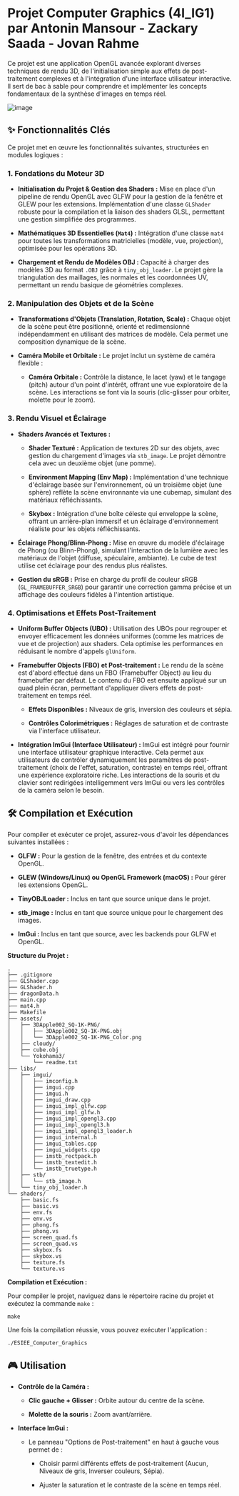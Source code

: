 # Projet Computer Graphics (4I_IG1) par Antonin Mansour - Zackary Saada - Jovan Rahme

Ce projet est une application OpenGL avancée explorant diverses techniques de rendu 3D, de l'initialisation simple aux effets de post-traitement complexes et à l'intégration d'une interface utilisateur interactive. Il sert de bac à sable pour comprendre et implémenter les concepts fondamentaux de la synthèse d'images en temps réel.

![image](https://github.com/user-attachments/assets/60611986-53ea-4abd-b5a2-2bb25be0d428)

## ✨ Fonctionnalités Clés

Ce projet met en œuvre les fonctionnalités suivantes, structurées en modules logiques :

### 1. **Fondations du Moteur 3D**

* **Initialisation du Projet & Gestion des Shaders :** Mise en place d'un pipeline de rendu OpenGL avec GLFW pour la gestion de la fenêtre et GLEW pour les extensions. Implémentation d'une classe `GLShader` robuste pour la compilation et la liaison des shaders GLSL, permettant une gestion simplifiée des programmes.

* **Mathématiques 3D Essentielles (`Mat4`) :** Intégration d'une classe `mat4` pour toutes les transformations matricielles (modèle, vue, projection), optimisée pour les opérations 3D.

* **Chargement et Rendu de Modèles OBJ :** Capacité à charger des modèles 3D au format `.OBJ` grâce à `tiny_obj_loader`. Le projet gère la triangulation des maillages, les normales et les coordonnées UV, permettant un rendu basique de géométries complexes.

### 2. **Manipulation des Objets et de la Scène**

* **Transformations d'Objets (Translation, Rotation, Scale) :** Chaque objet de la scène peut être positionné, orienté et redimensionné indépendamment en utilisant des matrices de modèle. Cela permet une composition dynamique de la scène.

* **Caméra Mobile et Orbitale :** Le projet inclut un système de caméra flexible :

  * **Caméra Orbitale :** Contrôle la distance, le lacet (yaw) et le tangage (pitch) autour d'un point d'intérêt, offrant une vue exploratoire de la scène. Les interactions se font via la souris (clic-glisser pour orbiter, molette pour le zoom).

### 3. **Rendu Visuel et Éclairage**

* **Shaders Avancés et Textures :**

  * **Shader Texturé :** Application de textures 2D sur des objets, avec gestion du chargement d'images via `stb_image`. Le projet démontre cela avec un deuxième objet (une pomme).

  * **Environment Mapping (Env Map) :** Implémentation d'une technique d'éclairage basée sur l'environnement, où un troisième objet (une sphère) reflète la scène environnante via une cubemap, simulant des matériaux réfléchissants.

  * **Skybox :** Intégration d'une boîte céleste qui enveloppe la scène, offrant un arrière-plan immersif et un éclairage d'environnement réaliste pour les objets réfléchissants.

* **Éclairage Phong/Blinn-Phong :** Mise en œuvre du modèle d'éclairage de Phong (ou Blinn-Phong), simulant l'interaction de la lumière avec les matériaux de l'objet (diffuse, spéculaire, ambiante). Le cube de test utilise cet éclairage pour des rendus plus réalistes.

* **Gestion du sRGB :** Prise en charge du profil de couleur sRGB (`GL_FRAMEBUFFER_SRGB`) pour garantir une correction gamma précise et un affichage des couleurs fidèles à l'intention artistique.

### 4. **Optimisations et Effets Post-Traitement**

* **Uniform Buffer Objects (UBO) :** Utilisation des UBOs pour regrouper et envoyer efficacement les données uniformes (comme les matrices de vue et de projection) aux shaders. Cela optimise les performances en réduisant le nombre d'appels `glUniform`.

* **Framebuffer Objects (FBO) et Post-traitement :** Le rendu de la scène est d'abord effectué dans un FBO (Framebuffer Object) au lieu du framebuffer par défaut. Le contenu du FBO est ensuite appliqué sur un quad plein écran, permettant d'appliquer divers effets de post-traitement en temps réel.

  * **Effets Disponibles :** Niveaux de gris, inversion des couleurs et sépia.

  * **Contrôles Colorimétriques :** Réglages de saturation et de contraste via l'interface utilisateur.

* **Intégration ImGui (Interface Utilisateur) :** ImGui est intégré pour fournir une interface utilisateur graphique interactive. Cela permet aux utilisateurs de contrôler dynamiquement les paramètres de post-traitement (choix de l'effet, saturation, contraste) en temps réel, offrant une expérience exploratoire riche. Les interactions de la souris et du clavier sont redirigées intelligemment vers ImGui ou vers les contrôles de la caméra selon le besoin.

## 🛠️ Compilation et Exécution

Pour compiler et exécuter ce projet, assurez-vous d'avoir les dépendances suivantes installées :

* **GLFW :** Pour la gestion de la fenêtre, des entrées et du contexte OpenGL.

* **GLEW (Windows/Linux) ou OpenGL Framework (macOS) :** Pour gérer les extensions OpenGL.

* **TinyOBJLoader :** Inclus en tant que source unique dans le projet.

* **stb_image :** Inclus en tant que source unique pour le chargement des images.

* **ImGui :** Inclus en tant que source, avec les backends pour GLFW et OpenGL.

**Structure du Projet :**

```
.
├── .gitignore
├── GLShader.cpp
├── GLShader.h
├── dragonData.h
├── main.cpp
├── mat4.h
├── Makefile
├── assets/
│   ├── 3DApple002_SQ-1K-PNG/
│   │   ├── 3DApple002_SQ-1K-PNG.obj
│   │   └── 3DApple002_SQ-1K-PNG_Color.png
│   ├── cloudy/
│   ├── cube.obj
│   └── Yokohama3/
│       └── readme.txt
├── libs/
│   ├── imgui/
│   │   ├── imconfig.h
│   │   ├── imgui.cpp
│   │   ├── imgui.h
│   │   ├── imgui_draw.cpp
│   │   ├── imgui_impl_glfw.cpp
│   │   ├── imgui_impl_glfw.h
│   │   ├── imgui_impl_opengl3.cpp
│   │   ├── imgui_impl_opengl3.h
│   │   ├── imgui_impl_opengl3_loader.h
│   │   ├── imgui_internal.h
│   │   ├── imgui_tables.cpp
│   │   ├── imgui_widgets.cpp
│   │   ├── imstb_rectpack.h
│   │   ├── imstb_textedit.h
│   │   └── imstb_truetype.h
│   ├── stb/
│   │   └── stb_image.h
│   └── tiny_obj_loader.h
└── shaders/
    ├── basic.fs
    ├── basic.vs
    ├── env.fs
    ├── env.vs
    ├── phong.fs
    ├── phong.vs
    ├── screen_quad.fs
    ├── screen_quad.vs
    ├── skybox.fs
    ├── skybox.vs
    ├── texture.fs
    └── texture.vs
```
**Compilation et Exécution :**

Pour compiler le projet, naviguez dans le répertoire racine du projet et exécutez la commande `make` :
```
make
```

Une fois la compilation réussie, vous pouvez exécuter l'application :
```
./ESIEE_Computer_Graphics
```

## 🎮 Utilisation

* **Contrôle de la Caméra :**

  * **Clic gauche + Glisser :** Orbite autour du centre de la scène.

  * **Molette de la souris :** Zoom avant/arrière.

* **Interface ImGui :**

  * Le panneau "Options de Post-traitement" en haut à gauche vous permet de :

    * Choisir parmi différents effets de post-traitement (Aucun, Niveaux de gris, Inverser couleurs, Sépia).

    * Ajuster la saturation et le contraste de la scène en temps réel.
